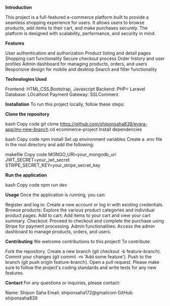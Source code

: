 **Introduction**

This project is a full-featured e-commerce platform built to provide a seamless shopping experience for users. It allows users to browse products, add items to their cart, and make purchases securely. The platform is designed with scalability, performance, and security in mind.

**Features**

User authentication and authorization
Product listing and detail pages
Shopping cart functionality
Secure checkout process
Order history and user profiles
Admin dashboard for managing products, orders, and users
Responsive design for mobile and desktop
Search and filter functionality

**Technologies Used**

Frontend: HTML,CSS,Bootstrap, Javascript
Backend: PHP< Laravel
Database: LOcalhost
Payment Gateway: SSLCommerz

**Installation**
To run this project locally, follow these steps:

**Clone the repository**

bash
Copy code
git clone https://github.com/shiponsaha839/evara-app/my-new-branch
cd ecommerce-project
Install dependencies

bash
Copy code
npm install
Set up environment variables
Create a .env file in the root directory and add the following:

makefile
Copy code
MONGO_URI=your_mongodb_uri
JWT_SECRET=your_jwt_secret
STRIPE_SECRET_KEY=your_stripe_secret_key

**Run the application**

bash
Copy code
npm run dev

**Usage**
Once the application is running, you can:

Register and log in: Create a new account or log in with existing credentials.
Browse products: Explore the various product categories and individual product pages.
Add to cart: Add items to your cart and view your cart summary.
Checkout: Proceed to checkout and complete the purchase using Stripe for payment processing.
Admin functionalities: Access the admin dashboard to manage products, orders, and users.

**Contributing**
We welcome contributions to this project! To contribute:

Fork the repository.
Create a new branch (git checkout -b feature-branch).
Commit your changes (git commit -m 'Add some feature').
Push to the branch (git push origin feature-branch).
Open a pull request.
Please make sure to follow the project's coding standards and write tests for any new features.


**Contact**
For any questions or inquiries, please contact:

Name: Shipon Saha
Email: shiponsaha172@gmailcom
GitHub: shiponsaha839
